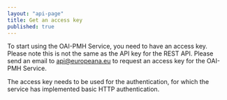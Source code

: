 ```yaml
---
layout: "api-page"
title: Get an access key
published: true
---
```


To start using the OAI-PMH Service, you need to have an access key. Please note this is not the same as the API key for the REST API. Please send an email to api@europeana.eu to request an access key for the OAI-PMH Service.

The access key needs to be used for the authentication, for which the service has implemented basic HTTP authentication.